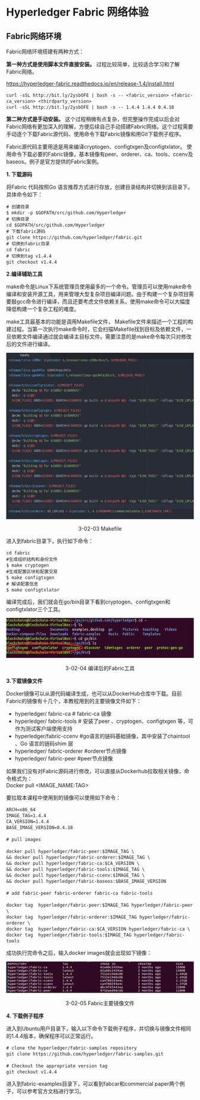 # Hyperledger Fabric 网络体验
## Fabric网络环境

Fabric网络环境搭建有两种方式：

**第一种方式是使用脚本文件直接安装。** 过程比较简单，比较适合学习和了解Fabric网络。

https://hyperledger-fabric.readthedocs.io/en/release-1.4/install.html

```
curl -sSL http://bit.ly/2ysbOFE | bash -s -- <fabric_version> <fabric-ca_version> <thirdparty_version>
curl -sSL http://bit.ly/2ysbOFE | bash -s -- 1.4.4 1.4.4 0.4.18
```
**第二种方式是手动安装。** 这个过程稍微有点复杂，但完整操作完成以后会对Fabric网络有更加深入的理解，方便后续自己手动搭建Fabric网络。这个过程需要手动逐个下载Fabric源代码、使用命令下载Fabric镜像和用Git下载例子程序。

Fabric源代码主要用途是用来编译cryptogen、configtxgen及configtxlator。
使用命令下载必要的Fabric镜像，基本镜像有peer、orderer、ca、tools、ccenv及baseos。例子是官方提供的Fabric案例。

**1. 下载源码**

将Fabric 代码按照Go 语言推荐方式进行存放，创建目录结构并切换到该目录下。具体命令如下：

```
# 创建目录
$ mkdir -p $GOPATH/src/github.com/Hyperledger
# 切换目录
cd $GOPATH/src/github.com/Hyperledger
# 下载fabric源码
git clone https://github.com/hyperledger/fabric.git
# 切换到fabric目录
cd fabric
# 切换到tag v1.4.4 
git checkout v1.4.4 
```
**2.编译辅助工具**

make命令是Linux下系统管理员使用最多的一个命令。管理员可以使用make命令编译和安装开源工具，用来管理大型复杂项目编译问题。由于构建一个复杂项目需要敲gcc命令进行编译，而且还要考虑文件依赖关系，使用make命令可以大幅度降低构建一个复杂工程的难度。

make工具最基本的功能是调用Makefile文件， Makefile文件来描述一个工程的构建过程。当第一次执行make命令时，它会扫描Makefile找到目标及依赖文件，一旦依赖文件编译通过就会编译主目标文件。需要注意的是make命令每次只对修改后的文件进行编译。

<div align=center>


![大话区块链](./pic/make_tools.png "Makefile") 

3-02-03 Makefile
</div>

进入到fabric目录下，执行如下命令：

```
cd fabric
#生成组织结构和身份文件
$ make cryptogen
#生成配置区块和配置交易
$ make configtxgen
# 解读配置信息
$ make configtxlator
```
编译完成后，我们就会在go/bin目录下看到cryptogen、configtxgen和configtxlator三个工具。

<div align=center>


![大话区块链](./pic/fabric_tools.png "编译后的Fabric工具") 

3-02-04 编译后的Fabric工具
</div>

**3.下载镜像文件**

Docker镜像可以从源代码编译生成，也可以从DockerHub仓库中下载。目前Fabric的镜像有十几个，本教程用到的主要镜像文件如下：

* hyperledger/ fabric-ca    # fabric-ca 镜像
* hyperledger/ fabric-tools  # 安装了peer 、cryptogen、configtxgen 等，可作为测试客户端使用支持
* hyperledger/fabric-ccenv  #go语言的链码基础镜像，其中安装了chaintool 、Go 语言的链码shim 层
* hyperledger/ fabric-orderer  #orderer节点镜像
* hyperledger/ fabric-peer  #peer节点镜像

如果我们没有对Fabric源码进行修改，可以直接从Dockerhub拉取相关镜像，命令格式为：  
Docker pull <IMAGE_NAME:TAG>

要拉取本课程中使用到的镜像可以使用如下命令：

```
ARCH=x86_64
IMAGE_TAG=1.4.4
CA_VERSION=1.4.4
BASE_IMAGE_VERSION=0.4.18

# pull images

docker pull hyperledger/fabric-peer:$IMAGE_TAG \
&& docker pull hyperledger/fabric-orderer:$IMAGE_TAG \
&& docker pull hyperledger/fabric-ca:$CA_VERSION \
&& docker pull hyperledger/fabric-tools:$IMAGE_TAG \
&& docker pull hyperledger/fabric-ccenv:$IMAGE_TAG \
&& docker pull hyperledger/fabric-baseos:$BASE_IMAGE_VERSION

# add fabric-peer fabric-orderer fabric-ca fabric-tools

docker tag  hyperledger/fabric-peer:$IMAGE_TAG hyperledger/fabric-peer \
docker tag  hyperledger/fabric-orderer:$IMAGE_TAG hyperledger/fabric-orderer \   
docker tag  hyperledger/fabric-ca:$CA_VERSION hyperledger/fabric-ca \   
docker tag  hyperledger/fabric-tools:$IMAGE_TAG hyperledger/fabric-tools
```
成功执行完命令之后，输入docker images就会出现如下镜像：

<div align=center>


![大话区块链](./pic/fabric_docker_images.png "Fabric主要镜像文件") 

3-02-05 Fabric主要镜像文件
</div>

**4. 下载例子程序**

进入到Ubuntu用户目录下，输入以下命令下载例子程序，并切换与镜像文件相同的1.4.4版本，确保程序可以正常运行。

```
# clone the hyperledger/fabric-samples repository
git clone https://github.com/hyperledger/fabric-samples.git

# Checkout the appropriate version tag
git checkout v1.4.4
```
进入到fabric-examples目录下，可以看到fabcar和commercial paper两个例子，可以参考官方文档进行学习。